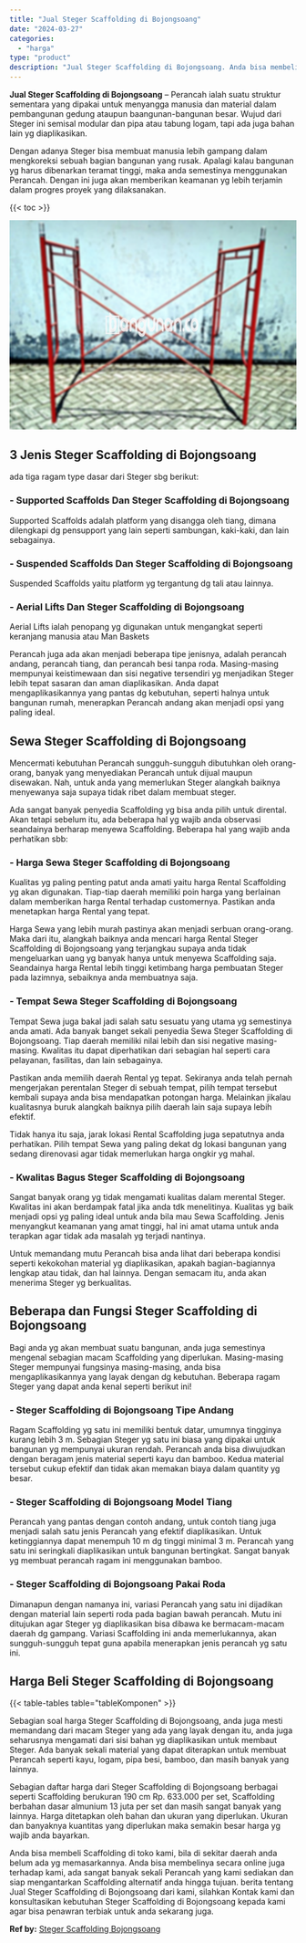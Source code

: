```yaml
---
title: "Jual Steger Scaffolding di Bojongsoang"
date: "2024-03-27"
categories: 
  - "harga"
type: "product"
description: "Jual Steger Scaffolding di Bojongsoang. Anda bisa membeli Scaffolding di toko kami, bila di sekitar daerah anda belum ada yg memasarkannya. Anda bisa membeli..."
---
```


**Jual Steger Scaffolding di Bojongsoang** – Perancah ialah suatu struktur sementara yang dipakai untuk menyangga manusia dan material dalam pembangunan gedung ataupun baangunan-bangunan besar. Wujud dari Steger ini semisal modular dan pipa atau tabung logam, tapi ada juga bahan lain yg diaplikasikan.

Dengan adanya Steger bisa membuat manusia lebih gampang dalam mengkoreksi sebuah bagian bangunan yang rusak. Apalagi kalau bangunan yg harus dibenarkan teramat tinggi, maka anda semestinya menggunakan Perancah. Dengan ini juga akan memberikan keamanan yg lebih terjamin dalam progres proyek yang dilaksanakan.

{{< toc >}}

![Jual Steger Scaffolding di Bojongsoang](/images/sewa-scaffolding-steger-01.png)

## 3 Jenis Steger Scaffolding di Bojongsoang

ada tiga ragam type dasar dari Steger sbg berikut:

### \- Supported Scaffolds Dan Steger Scaffolding di Bojongsoang

Supported Scaffolds adalah platform yang disangga oleh tiang, dimana dilengkapi dg pensupport yang lain seperti sambungan, kaki-kaki, dan lain sebagainya.

### \- Suspended Scaffolds Dan Steger Scaffolding di Bojongsoang

Suspended Scaffolds yaitu platform yg tergantung dg tali atau lainnya.

### \- Aerial Lifts Dan Steger Scaffolding di Bojongsoang

Aerial Lifts ialah penopang yg digunakan untuk mengangkat seperti keranjang manusia atau Man Baskets

Perancah juga ada akan menjadi beberapa tipe jenisnya, adalah perancah andang, perancah tiang, dan perancah besi tanpa roda. Masing-masing mempunyai keistimewaan dan sisi negative tersendiri yg menjadikan Steger lebih tepat sasaran dan aman diaplikasikan. Anda dapat mengaplikasikannya yang pantas dg kebutuhan, seperti halnya untuk bangunan rumah, menerapkan Perancah andang akan menjadi opsi yang paling ideal.

## Sewa Steger Scaffolding di Bojongsoang

Mencermati kebutuhan Perancah sungguh-sungguh dibutuhkan oleh orang-orang, banyak yang menyediakan Perancah untuk dijual maupun disewakan. Nah, untuk anda yang memerlukan Steger alangkah baiknya menyewanya saja supaya tidak ribet dalam membuat steger.

Ada sangat banyak penyedia Scaffolding yg bisa anda pilih untuk dirental. Akan tetapi sebelum itu, ada beberapa hal yg wajib anda observasi seandainya berharap menyewa Scaffolding. Beberapa hal yang wajib anda perhatikan sbb:

### \- Harga Sewa Steger Scaffolding di Bojongsoang

Kualitas yg paling penting patut anda amati yaitu harga Rental Scaffolding yg akan digunakan. Tiap-tiap daerah memiliki poin harga yang berlainan dalam memberikan harga Rental terhadap customernya. Pastikan anda menetapkan harga Rental yang tepat.

Harga Sewa yang lebih murah pastinya akan menjadi serbuan orang-orang. Maka dari itu, alangkah baiknya anda mencari harga Rental Steger Scaffolding di Bojongsoang yang terjangkau supaya anda tidak mengeluarkan uang yg banyak hanya untuk menyewa Scaffolding saja. Seandainya harga Rental lebih tinggi ketimbang harga pembuatan Steger pada lazimnya, sebaiknya anda membuatnya saja.

### \- Tempat Sewa Steger Scaffolding di Bojongsoang

Tempat Sewa juga bakal jadi salah satu sesuatu yang utama yg semestinya anda amati. Ada banyak banget sekali penyedia Sewa Steger Scaffolding di Bojongsoang. Tiap daerah memiliki nilai lebih dan sisi negative masing-masing. Kwalitas itu dapat diperhatikan dari sebagian hal seperti cara pelayanan, fasilitas, dan lain sebagainya.

Pastikan anda memilih daerah Rental yg tepat. Sekiranya anda telah pernah mengerjakan perentalan Steger di sebuah tempat, pilih tempat tersebut kembali supaya anda bisa mendapatkan potongan harga. Melainkan jikalau kualitasnya buruk alangkah baiknya pilih daerah lain saja supaya lebih efektif.

Tidak hanya itu saja, jarak lokasi Rental Scaffolding juga sepatutnya anda perhatikan. Pilih tempat Sewa yang paling dekat dg lokasi bangunan yang sedang direnovasi agar tidak memerlukan harga ongkir yg mahal.

### \- Kwalitas Bagus Steger Scaffolding di Bojongsoang

Sangat banyak orang yg tidak mengamati kualitas dalam merental Steger. Kwalitas ini akan berdampak fatal jika anda tdk menelitinya. Kualitas yg baik menjadi opsi yg paling ideal untuk anda bila mau Sewa Scaffolding. Jenis menyangkut keamanan yang amat tinggi, hal ini amat utama untuk anda terapkan agar tidak ada masalah yg terjadi nantinya.

Untuk memandang mutu Perancah bisa anda lihat dari beberapa kondisi seperti kekokohan material yg diaplikasikan, apakah bagian-bagiannya lengkap atau tidak, dan hal lainnya. Dengan semacam itu, anda akan menerima Steger yg berkualitas.

## Beberapa dan Fungsi Steger Scaffolding di Bojongsoang

Bagi anda yg akan membuat suatu bangunan, anda juga semestinya mengenal sebagian macam Scaffolding yang diperlukan. Masing-masing Steger mempunyai fungsinya masing-masing, anda bisa mengaplikasikannya yang layak dengan dg kebutuhan. Beberapa ragam Steger yang dapat anda kenal seperti berikut ini!

### \- Steger Scaffolding di Bojongsoang Tipe Andang

Ragam Scaffolding yg satu ini memiliki bentuk datar, umumnya tingginya kurang lebih 3 m. Sebagian Steger yg satu ini biasa yang dipakai untuk bangunan yg mempunyai ukuran rendah. Perancah anda bisa diwujudkan dengan beragam jenis material seperti kayu dan bamboo. Kedua material tersebut cukup efektif dan tidak akan memakan biaya dalam quantity yg besar.

### \- Steger Scaffolding di Bojongsoang Model Tiang

Perancah yang pantas dengan contoh andang, untuk contoh tiang juga menjadi salah satu jenis Perancah yang efektif diaplikasikan. Untuk ketinggiannya dapat menempuh 10 m dg tinggi minimal 3 m. Perancah yang satu ini seringkali diaplikasikan untuk bangunan bertingkat. Sangat banyak yg membuat perancah ragam ini menggunakan bamboo.

### \- Steger Scaffolding di Bojongsoang Pakai Roda

Dimanapun dengan namanya ini, variasi Perancah yang satu ini dijadikan dengan material lain seperti roda pada bagian bawah perancah. Mutu ini ditujukan agar Steger yg diaplikasikan bisa dibawa ke bermacam-macam daerah dg gampang. Variasi Scaffolding ini anda memerlukannya, akan sungguh-sungguh tepat guna apabila menerapkan jenis perancah yg satu ini.

## Harga Beli Steger Scaffolding di Bojongsoang

{{< table-tables table="tableKomponen" >}}

Sebagian soal harga Steger Scaffolding di Bojongsoang, anda juga mesti memandang dari macam Steger yang ada yang layak dengan itu, anda juga seharusnya mengamati dari sisi bahan yg diaplikasikan untuk membaut Steger. Ada banyak sekali material yang dapat diterapkan untuk membuat Perancah seperti kayu, logam, pipa besi, bamboo, dan masih banyak yang lainnya.

Sebagian daftar harga dari Steger Scaffolding di Bojongsoang berbagai seperti Scaffolding berukuran 190 cm Rp. 633.000 per set, Scaffolding berbahan dasar almunium 13 juta per set dan masih sangat banyak yang lainnya. Harga ditetapkan oleh bahan dan ukuran yang diperlukan. Ukuran dan banyaknya kuantitas yang diperlukan maka semakin besar harga yg wajib anda bayarkan.

Anda bisa membeli Scaffolding di toko kami, bila di sekitar daerah anda belum ada yg memasarkannya. Anda bisa membelinya secara online juga terhadap kami, ada sangat banyak sekali Perancah yang kami sediakan dan siap mengantarkan Scaffolding alternatif anda hingga tujuan. berita tentang Jual Steger Scaffolding di Bojongsoang dari kami, silahkan Kontak kami dan konsultasikan kebutuhan Steger Scaffolding di Bojongsoang kepada kami agar bisa penawran terbiak untuk anda sekarang juga.

**Ref by:** [Steger Scaffolding Bojongsoang](https://id.wikipedia.org/wiki/Steger)
